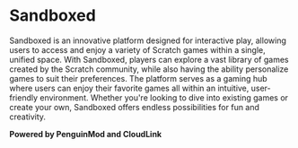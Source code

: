 # Sandboxed
Sandboxed is an innovative platform designed for interactive play, allowing users to access and enjoy a variety of Scratch games within a single, unified space. With Sandboxed, players can explore a vast library of games created by the Scratch community, while also having the ability personalize games to suit their preferences. The platform serves as a gaming hub where users can enjoy their favorite games all within an intuitive, user-friendly environment. Whether you're looking to dive into existing games or create your own, Sandboxed offers endless possibilities for fun and creativity.

**Powered by PenguinMod and CloudLink**
